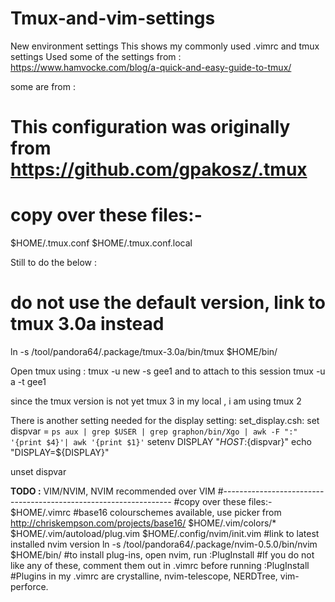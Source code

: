 # Tmux-and-vim-settings
New environment settings
This shows my commonly used .vimrc and tmux settings
Used some of the settings from :
https://www.hamvocke.com/blog/a-quick-and-easy-guide-to-tmux/

some are from :

# This configuration was originally from https://github.com/gpakosz/.tmux
# copy over these files:-
$HOME/.tmux.conf
$HOME/.tmux.conf.local

Still to do the below :
# do not use the default version, link to tmux 3.0a instead
ln -s /tool/pandora64/.package/tmux-3.0a/bin/tmux $HOME/bin/


Open tmux using :
tmux -u new -s gee1
and to attach to this session
 tmux -u a -t gee1
 
 since the tmux version is not yet tmux 3 in my local , i am using tmux 2
 
 There is another setting needed for the display setting:
set_display.csh:
set dispvar =  `ps aux | grep $USER | grep graphon/bin/Xgo | awk -F ":" '{print $4}'| awk '{print $1}'`
setenv DISPLAY "${HOST}:${dispvar}"
echo "DISPLAY=${DISPLAY}"

unset dispvar

**TODO :**
 VIM/NVIM, NVIM recommended over VIM
#-----------------------------------------------------------------
#copy over these files:-
$HOME/.vimrc
#base16 colourschemes available, use picker from http://chriskempson.com/projects/base16/
$HOME/.vim/colors/*
$HOME/.vim/autoload/plug.vim
$HOME/.config/nvim/init.vim
#link to latest installed nvim version
ln -s /tool/pandora64/.package/nvim-0.5.0/bin/nvim $HOME/bin/
#to install plug-ins, open nvim, run :PlugInstall
#If you do not like any of these, comment them out in .vimrc before running :PlugInstall
#Plugins in my .vimrc are crystalline, nvim-telescope, NERDTree, vim-perforce.



